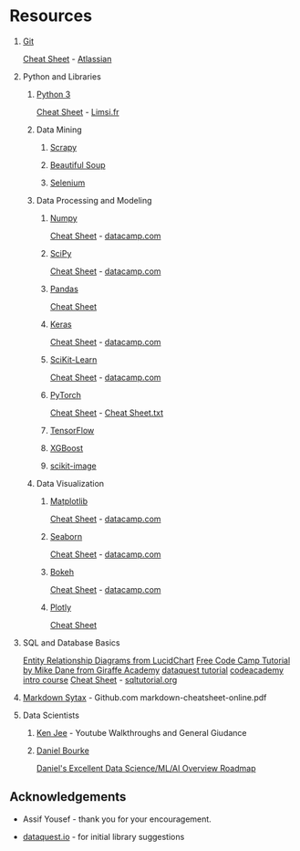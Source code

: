# Resources

1.  [Git](https://git-scm.com/docs)

    [Cheat Sheet](https://github.com/aespositoiii/Resources/blob/master/SWTM-2088_Atlassian-Git-Cheatsheet-1.pdf) - [Atlassian](https://www.atlassian.com/git/tutorials/atlassian-git-cheatsheet)

1.  Python and Libraries

    1.  [Python 3](https://docs.python.org/3/)

        [Cheat Sheet](https://github.com/aespositoiii/Resources/blob/master/mementopython3-english.pdf) - [Limsi.fr](https://perso.limsi.fr/pointal/python:memento)

    1.  Data Mining
        1.  [Scrapy](https://docs.scrapy.org/en/latest/index.html)

        1.  [Beautiful Soup](https://www.crummy.com/software/BeautifulSoup/bs4/doc/)

        1.  [Selenium](https://selenium-python.readthedocs.io/)

    1.  Data Processing and Modeling
        1.  [Numpy](https://numpy.org/doc/1.19/index.html)

            [Cheat Sheet](https://github.com/aespositoiii/Resources/blob/master/Numpy_Python_Cheat_Sheet.pdf) - [datacamp.com](https://www.datacamp.com/community/blog/python-numpy-cheat-sheet)

        1.  [SciPy](https://docs.scipy.org/doc/scipy/reference/)

            [Cheat Sheet](https://github.com/aespositoiii/Resources/blob/master/Python_SciPy_Cheat_Sheet_Linear_Algebra.pdf) - [datacamp.com](https://www.datacamp.com/community/blog/python-scipy-cheat-sheet)

        1.  [Pandas](https://pandas.pydata.org/pandas-docs/stable/user_guide/index.html)

            [Cheat Sheet](https://github.com/aespositoiii/Resources/blob/master/Pandas_Cheat_Sheet.pdf)

        1.  [Keras](https://keras.io/guides/functional_api/)

            [Cheat Sheet](https://github.com/aespositoiii/Resources/blob/master/Keras_Cheat_Sheet_Python.pdf) - [datacamp.com](https://www.datacamp.com/community/blog/keras-cheat-sheet)

        1.  [SciKit-Learn](https://scikit-learn.org/stable/user_guide.html)

            [Cheat Sheet](https://github.com/aespositoiii/Resources/blob/master/Scikit_Learn_Cheat_Sheet_Python.pdf) - [datacamp.com](https://www.datacamp.com/community/blog/scikit-learn-cheat-sheet)

        1.  [PyTorch](https://pytorch.org/docs/stable/index.html)

            [Cheat Sheet](https://pytorch.org/tutorials/beginner/ptcheat.html) - [Cheat Sheet.txt](https://pytorch.org/tutorials/_sources/beginner/ptcheat.rst.txt)
        
        1.  [TensorFlow](https://www.tensorflow.org/tutorials)

        1.  [XGBoost](https://xgboost.readthedocs.io/en/latest/python/python_intro.html)

        1.  [scikit-image](https://scikit-image.org/)

    1.  Data Visualization
        1.  [Matplotlib](https://matplotlib.org/)

            [Cheat Sheet]() - [datacamp.com](https://www.datacamp.com/community/blog/python-matplotlib-cheat-sheet)

        1.  [Seaborn](https://seaborn.pydata.org/)

            [Cheat Sheet]() - [datacamp.com](https://www.datacamp.com/community/blog/seaborn-cheat-sheet-python)

        1.  [Bokeh](https://docs.bokeh.org/en/latest/)

            [Cheat Sheet]() - [datacamp.com](https://www.datacamp.com/community/blog/bokeh-cheat-sheet-python)

        1.  [Plotly](https://plotly.com/python/)

            [Cheat Sheet]()




1.  SQL and Database Basics

    [Entity Relationship Diagrams from LucidChart](https://www.lucidchart.com/pages/er-diagrams)
    [Free Code Camp Tutorial by Mike Dane from Giraffe Academy](https://www.youtube.com/watch?v=HXV3zeQKqGY)
    [dataquest tutorial](https://www.dataquest.io/blog/sql-basics/)
    [codeacademy intro course](https://www.codecademy.com/learn/learn-sql)
    [Cheat Sheet](https://github.com/aespositoiii/Resources/blob/master/SQL-cheat-sheet.pdf) - [sqltutorial.org](sqltutorial.org)

1. [Markdown Sytax](https://github.com/aespositoiii/Resources/blob/master/markdown-cheatsheet-online.pdf) - Github.com
        markdown-cheatsheet-online.pdf

1. Data Scientists

    1. [Ken Jee](https://www.youtube.com/channel/UCiT9RITQ9PW6BhXK0y2jaeg) - Youtube
    Walkthroughs and General Giudance

    1. [Daniel Bourke](https://www.youtube.com/channel/UCr8O8l5cCX85Oem1d18EezQ)

        [Daniel's Excellent Data Science/ML/AI Overview Roadmap](https://whimsical.com/machine-learning-roadmap-2020-CA7f3ykvXpnJ9Az32vYXva)

## Acknowledgements

* Assif Yousef - thank you for your encouragement.

* [dataquest.io](https://www.dataquest.io/blog/15-python-libraries-for-data-science/) - for initial library suggestions
